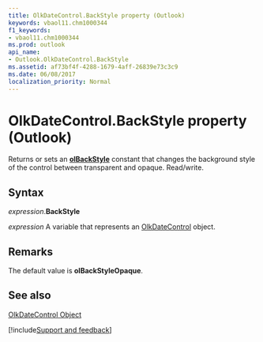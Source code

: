 ```yaml
---
title: OlkDateControl.BackStyle property (Outlook)
keywords: vbaol11.chm1000344
f1_keywords:
- vbaol11.chm1000344
ms.prod: outlook
api_name:
- Outlook.OlkDateControl.BackStyle
ms.assetid: af73bf4f-4288-1679-4aff-26839e73c3c9
ms.date: 06/08/2017
localization_priority: Normal
---
```



# OlkDateControl.BackStyle property (Outlook)

Returns or sets an **[olBackStyle](Outlook.OlBackStyle.md)** constant that changes the background style of the control between transparent and opaque. Read/write.


## Syntax

_expression_.**BackStyle**

_expression_ A variable that represents an [OlkDateControl](Outlook.OlkDateControl.md) object.


## Remarks

The default value is **olBackStyleOpaque**.


## See also


[OlkDateControl Object](Outlook.OlkDateControl.md)

[!include[Support and feedback](~/includes/feedback-boilerplate.md)]